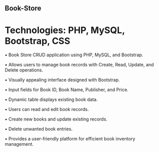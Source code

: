 ## Book-Store

# Technologies: PHP, MySQL, Bootstrap, CSS

• Book Store CRUD application using PHP, MySQL, and Bootstrap.

• Allows users to manage book records with Create, Read, Update, and Delete operations.

• Visually appealing interface designed with Bootstrap.

• Input fields for Book ID, Book Name, Publisher, and Price.

• Dynamic table displays existing book data.

• Users can read and edit book records.

• Create new books and update existing records.

• Delete unwanted book entries.

• Provides a user-friendly platform for efficient book inventory management.



